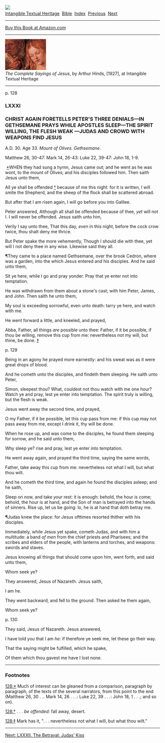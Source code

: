 [![](../../cdshop/ithlogo.png)](../../index)  
[Intangible Textual Heritage](../../index)  [Bible](../index) 
[Index](index)  [Previous](csj083)  [Next](csj085) 

------------------------------------------------------------------------

[Buy this Book at
Amazon.com](https://www.amazon.com/exec/obidos/ASIN/B0027CSIX0/internetsacredte)

------------------------------------------------------------------------

[![](img/tease.jpg)](index)  
*The Complete Sayings of Jesus*, by Arthur Hinds, \[1927\], at
Intangible Textual Heritage

------------------------------------------------------------------------

<span id="page_128">p. 128</span>

### LXXXI

### CHRIST AGAIN FORETELLS PETER'S THREE DENIALS—IN GETHSEMANE PRAYS WHILE APOSTLES SLEEP—THE SPIRIT WILLING, THE FLESH WEAK —JUDAS AND CROWD WITH WEAPONS FIND JESUS

A.D. 30. Age 33. *Mount of Olives. Gethsemane*.

Matthew 26, 30-47: Mark 14, 26-43: Luke 22, 39-47: John 18, 1-9.

 <span id="fr_99"></span>[\*](#fn_95)WHEN they had sung a hymn, Jesus
came out; and he went as he was wont, to the mount of Olives; and his
disciples followed him. Then saith Jesus unto them,

<div class="jesussaid">

All ye shall be offended <span id="fr_100"></span>[†](#fn_96) because of
me this night: for it is written, I will smite the Shepherd, and the
sheep of the flock shall be scattered abroad.

But after that I am risen again, I will go before you into Galilee.

</div>

Peter answered, Although all shall be offended because of thee, *yet*
will not I. I will never be offended. Jesus saith unto him,

<div class="jesussaid">

Verily I say unto thee, That this day, *even* in this night, before the
cock crow twice, thou shalt deny me thrice.

</div>

But Peter spake the more vehemently, Though I should die with thee, yet
will I not deny thee in any wise. Likewise said they all.

¶They came to a place named Gethsemane, over the brook Cedron, where was
a garden, into the which Jesus entered and his disciples. And he said
unto them,

<div class="jesussaid">

Sit ye here, while I go and pray yonder. Pray that ye enter not into
temptation.

</div>

He was withdrawn from them about a stone's cast; with him Peter, James,
and John. Then saith he unto them,

<div class="jesussaid">

My soul is exceeding sorrowful, even unto death: tarry ye here, and
watch with me.

</div>

He went forward a little, and kneeled, and prayed,

<div class="jesussaid">

Abba, Father, all things *are* possible unto thee: Father, if it be
possible, if thou be willing, remove this cup from me: nevertheless not
my will, but thine, be done. <span id="fr_101"></span>[‡](#fn_97)

</div>

<span id="page_129">p. 129</span>

Being in an agony he prayed more earnestly: and his sweat was as it were
great drops of blood.

And he cometh unto the disciples, and findeth them sleeping. He saith
unto Peter,

<div class="jesussaid">

Simon, sleepest thou? What, couldest not thou watch with me one hour?
Watch ye and pray, lest ye enter into temptation. The spirit truly is
willing, but the flesh is weak.

</div>

Jesus went away the second time, and prayed,

<div class="jesussaid">

O my Father, if it be possible, let this cup pass from me: if this cup
may not pass away from me, except I drink it, thy will be done.

</div>

When he rose up, and was come to the disciples, he found them sleeping
for sorrow, and he said unto them,

<div class="jesussaid">

Why sleep ye? rise and pray, lest ye enter into temptation.

</div>

He went away again, and prayed the third time, saying the same words,

<div class="jesussaid">

Father, take away this cup from me: nevertheless not what I will, but
what thou wilt.

</div>

And he cometh the third time, and again he found the disciples asleep;
and he saith,

<div class="jesussaid">

Sleep on now, and take *your* rest: it is enough: behold, the hour is
come; behold, the hour is at hand, and the Son of man is betrayed into
the hands of sinners. Rise up, let us be going: lo, he is at hand that
doth betray me.

</div>

¶Judas knew the place: for Jesus ofttimes resorted thither with his
disciples.

Immediately, while Jesus yet spake, cometh Judas, and with him a
multitude: a band *of men* from the chief priests and Pharisees; and the
scribes and elders of the people, with lanterns and torches, and
weapons: swords and staves.

Jesus knowing all things that should come upon him, went forth, and said
unto them,

<div class="jesussaid">

Whom seek ye?

</div>

They answered, Jesus of Nazareth. Jesus saith,

<div class="jesussaid">

I am he.

</div>

They went backward, and fell to the ground. Then asked he them again,

<div class="jesussaid">

Whom seek ye?

</div>

<span id="page_130">p. 130</span>

They said, Jesus of Nazareth. Jesus answered,

<div class="jesussaid">

I have told you that I am *he:* if therefore ye seek me, let these go
their way.

</div>

That the saying might be fulfilled, which he spake,

<div class="jesussaid">

Of them which thou gavest me have I lost none.

</div>

------------------------------------------------------------------------

### Footnotes

<span id="fn_95"></span>[128:\*](csj084.htm#fr_99) Much of interest can
be gleaned from a comparison, paragraph by paragraph, of the texts of
the several narrators, from this point to the end (Matthew 26, 30 . ..
Mark 14, 26 . . .: Luke 22, 39 . . .: John 18, 1 . . .; and so on).

<span id="fn_96"></span>[128:†](csj084.htm#fr_100) . . . *be offended:*
fall away, desert.

<span id="fn_97"></span>[128:‡](csj084.htm#fr_101) Mark has it, ". . .
nevertheless not what I will, but what thou wilt."

------------------------------------------------------------------------

[Next: LXXXII. The Betrayal: Judas’ Kiss](csj085)
